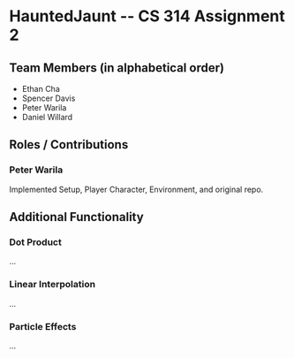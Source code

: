 # HauntedJaunt -- CS 314 Assignment 2
## Team Members (in alphabetical order)
* Ethan Cha
* Spencer Davis
* Peter Warila
* Daniel Willard

## Roles / Contributions
### Peter Warila
Implemented Setup, Player Character, Environment, and original repo.

## Additional Functionality
### Dot Product
...
### Linear Interpolation
...
### Particle Effects
...

